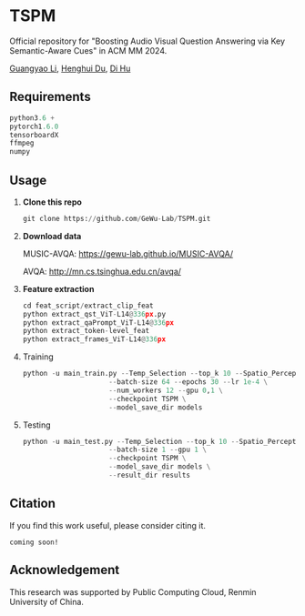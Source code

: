 # TSPM
Official repository for "Boosting Audio Visual Question Answering via Key Semantic-Aware Cues" in ACM MM 2024.

[Guangyao Li](https://ayameyao.github.io/), [Henghui Du](),  [Di Hu](https://dtaoo.github.io/index.html)



## Requirements

```python
python3.6 +
pytorch1.6.0
tensorboardX
ffmpeg
numpy
```



## Usage

1. **Clone this repo**

   ```python
   git clone https://github.com/GeWu-Lab/TSPM.git
   ```

2. **Download data**

   MUSIC-AVQA: https://gewu-lab.github.io/MUSIC-AVQA/

   AVQA: http://mn.cs.tsinghua.edu.cn/avqa/

3. **Feature extraction**

   ```python
   cd feat_script/extract_clip_feat
   python extract_qst_ViT-L14@336px.py
   python extract_qaPrompt_ViT-L14@336px
   python extract_token-level_feat
   python extract_frames_ViT-L14@336px
   ```

4. Training

   ```python
   python -u main_train.py --Temp_Selection --top_k 10 --Spatio_Perception \
   						--batch-size 64 --epochs 30 --lr 1e-4 \
   						--num_workers 12 --gpu 0,1 \
   						--checkpoint TSPM \
   						--model_save_dir models
   ```

5. Testing

   ```python
   python -u main_test.py --Temp_Selection --top_k 10 --Spatio_Perception \
   						--batch-size 1 --gpu 1 \
   						--checkpoint TSPM \
   						--model_save_dir models \
   						--result_dir results
   ```




## Citation

If you find this work useful, please consider citing it.

```
coming soon!
```



## Acknowledgement

This research was supported by Public Computing Cloud, Renmin University of China.

